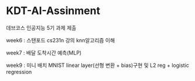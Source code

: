 # KDT-AI-Assinment
데브코스 인공지능 5기 과제 제출

week6 : 스탠포드 cs231n 강의 knn알고리즘 이해

week7 : 배달 도착시간 예측(MLP)

week9 : 미니 배치 MNIST linear layer(선형 변환 + bias)구현 및 L2 reg + logistic regression
